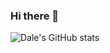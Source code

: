 ### Hi there 👋

![Dale's GitHub stats](https://github-readme-stats.vercel.app/api?username=dlarroder&show_icons=true&show_icons=true&count_private=true&&title_color=fff&icon_color=8B959E&text_color=9f9f9f&bg_color=0E1217)

